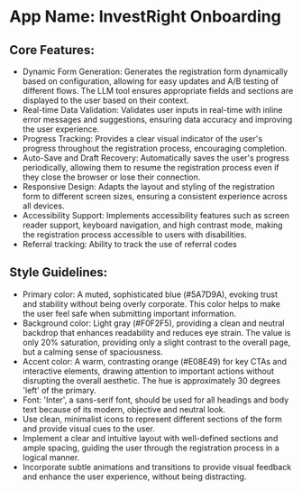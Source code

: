 # **App Name**: InvestRight Onboarding

## Core Features:

- Dynamic Form Generation: Generates the registration form dynamically based on configuration, allowing for easy updates and A/B testing of different flows. The LLM tool ensures appropriate fields and sections are displayed to the user based on their context.
- Real-time Data Validation: Validates user inputs in real-time with inline error messages and suggestions, ensuring data accuracy and improving the user experience.
- Progress Tracking: Provides a clear visual indicator of the user's progress throughout the registration process, encouraging completion.
- Auto-Save and Draft Recovery: Automatically saves the user's progress periodically, allowing them to resume the registration process even if they close the browser or lose their connection.
- Responsive Design: Adapts the layout and styling of the registration form to different screen sizes, ensuring a consistent experience across all devices.
- Accessibility Support: Implements accessibility features such as screen reader support, keyboard navigation, and high contrast mode, making the registration process accessible to users with disabilities.
- Referral tracking: Ability to track the use of referral codes

## Style Guidelines:

- Primary color: A muted, sophisticated blue (#5A7D9A), evoking trust and stability without being overly corporate. This color helps to make the user feel safe when submitting important information.
- Background color: Light gray (#F0F2F5), providing a clean and neutral backdrop that enhances readability and reduces eye strain.  The value is only 20% saturation, providing only a slight contrast to the overall page, but a calming sense of spaciousness.
- Accent color: A warm, contrasting orange (#E08E49) for key CTAs and interactive elements, drawing attention to important actions without disrupting the overall aesthetic.  The hue is approximately 30 degrees 'left' of the primary.
- Font: 'Inter', a sans-serif font, should be used for all headings and body text because of its modern, objective and neutral look.
- Use clean, minimalist icons to represent different sections of the form and provide visual cues to the user.
- Implement a clear and intuitive layout with well-defined sections and ample spacing, guiding the user through the registration process in a logical manner.
- Incorporate subtle animations and transitions to provide visual feedback and enhance the user experience, without being distracting.